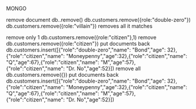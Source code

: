 MONGO

remove document
db.<collection name>.remove(<selection criteria>)
db.customers.remove({role:"double-zero"})
db.customers.remove({role:"villain"})
removes all it matches

remove only 1
db.customers.remove({role:"citizen"},1)
remove
db.customers.remove({role:"citizen"})
put documents back
db.customers.insert([{"role":"double-zero","name": "Bond","age": 32},{"role":"citizen","name": "Moneypenny","age":32},{"role":"citizen","name": "Q","age":67},{"role":"citizen","name": "M","age":57},{"role":"citizen","name": "Dr. No","age":52}])
remove all
db.customers.remove({})
put documents back
db.customers.insert([{"role":"double-zero","name": "Bond","age": 32},{"role":"citizen","name": "Moneypenny","age":32},{"role":"citizen","name": "Q","age":67},{"role":"citizen","name": "M","age":57},{"role":"citizen","name": "Dr. No","age":52}])
